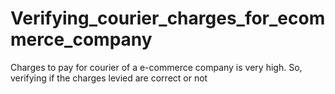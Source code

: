 # Verifying_courier_charges_for_ecommerce_company
Charges to pay for courier of a e-commerce company is very high. So, verifying if the charges levied are correct or not
